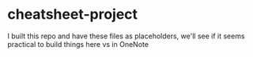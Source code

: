 # cheatsheet-project

I built this repo and have these files as placeholders, we'll see if it seems practical to build things here vs in OneNote
